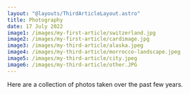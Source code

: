 ```yaml
---
layout: "@layouts/ThirdArticleLayout.astro"
title: Photography
date: 17 July 2022
image1: /images/my-first-article/switzerland.jpg
image2: /images/my-first-article/cardimage.jpg
image3: /images/my-third-article/alaska.jpeg
image4: /images/my-third-article/morrocco-landscape.jpeg
image5: /images/my-third-article/city.jpeg
image6: /images/my-third-article/other.JPG
---
```



Here are a collection of photos taken over the past few years. 


